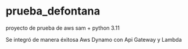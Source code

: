 # prueba_defontana
proyecto de prueba de aws sam + python 3.11

Se integró de manera éxitosa Aws Dynamo con Api Gateway y Lambda

